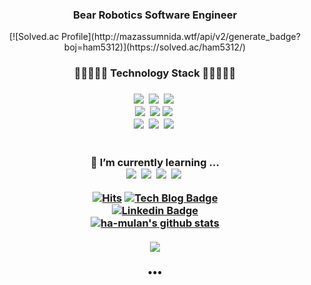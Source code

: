 <!--
<div align=center>
[![Hits](https://hits.seeyoufarm.com/api/count/incr/badge.svg?url=https%3A%2F%2Fgithub.com%2Fha-mulan&count_bg=%2379C83D&title_bg=%23555555&icon=&icon_color=%23E7E7E7&title=hits&edge_flat=false)](https://hits.seeyoufarm.com)
[![Tech Blog Badge](http://img.shields.io/badge/-Tech%20blog-black?style=flat-square&logo=github&link=https://velog.io/@ha-mulan/)](https://velog.io/@ha-mulan/)	
 <br>
  [![ha-mulan's github stats](https://github-readme-stats.vercel.app/api?username=ha-mulan)](https://github.com/ha-mulan/github-readme-stats)
  <br>
  <br>
  </br>
 </div>
-->

<h3 align="center"> Bear Robotics Software Engineer</h3>
<div align=center>
[![Solved.ac Profile](http://mazassumnida.wtf/api/v2/generate_badge?boj=ham5312)](https://solved.ac/ham5312/)
</div>
<h3 align="center">  💫💫💫💫💫 Technology Stack 💫💫💫💫💫 </h3> 
<h3 align="center"💫 Technology Stack💫</h3>
<p align="center">
  <img src="https://img.shields.io/badge/-Python-blue"/>&nbsp
  <img src="https://img.shields.io/badge/-C++-navy"/>&nbsp
 <img src="https://img.shields.io/badge/-C-navy"/>&nbsp
 
  <br>
  <img src="https://img.shields.io/badge/-Pytorch-yellow"/>&nbsp
  <img src="https://img.shields.io/badge/-OpenCv-green"/>
  <img src="https://img.shields.io/badge/-Django-blue"/>&nbsp
  <br>
  <img src="https://img.shields.io/badge/-AWS-black"/>&nbsp
  <img src="https://img.shields.io/badge/-Git-black"/>&nbsp
 <img src="https://img.shields.io/badge/-Docker-blue"/>&nbsp
 <br>
 <br>
 <br>
 🌱 I’m currently learning ...
 <br>
 <img src="https://img.shields.io/badge/-bitcoin-orange"/>&nbsp
 <img src="https://img.shields.io/badge/-react-pink"/>&nbsp
 <img src="https://img.shields.io/badge/-javascript-blue"/>&nbsp
 <img src="https://img.shields.io/badge/-typescript-black"/>&nbsp
 
</p>
<div align=center>

[![Hits](https://hits.seeyoufarm.com/api/count/incr/badge.svg?url=https%3A%2F%2Fgithub.com%2Fha-mulan&count_bg=%2379C83D&title_bg=%23555555&icon=&icon_color=%23E7E7E7&title=hits&edge_flat=false)](https://hits.seeyoufarm.com)
[![Tech Blog Badge](http://img.shields.io/badge/-Tech%20blog-black?style=flat-square&logo=github&link=https://velog.io/@ha-mulan/)](https://velog.io/@ha-mulan/)	
 [![Linkedin Badge](https://img.shields.io/badge/-LinkedIn-blue?style=flat-square&logo=Linkedin&logoColor=white&link=https://www.linkedin.com/in/ha-mulan)](https://www.linkedin.com/in/ha-mulan)
 <br>
  [![ha-mulan's github stats](https://github-readme-stats.vercel.app/api?username=ha-mulan)](https://github.com/ha-mulan/github-readme-stats)
  <br>
 <br>
 <a href="https://velog.io/@ha-mulan" target="_blank"><img src="https://img.shields.io/badge/Velog-20c997?style=flat-square&logo=Vimeo&logoColor=white"/></a>
 <br>
 </div>
<h3 align="center">•••</h3>





<!--
**ha-mulan/ha-mulan** is a ✨ _special_ ✨ repository because its `README.md` (this file) appears on your GitHub profile.

Here are some ideas to get you started:

- 🔭 I’m currently working on ...
- 🌱 I’m currently learning ...
- 👯 I’m looking to collaborate on ...
- 🤔 I’m looking for help with ...
- 💬 Ask me about ...
- 📫 How to reach me: ...
- 😄 Pronouns: ...
- ⚡ Fun fact: ...
-->
